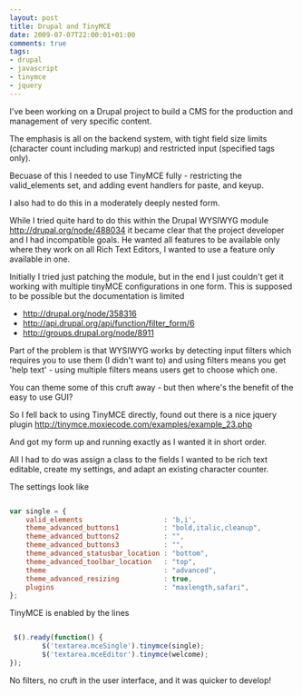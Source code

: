 ```yaml
---
layout: post
title: Drupal and TinyMCE
date: 2009-07-07T22:00:01+01:00
comments: true
tags:
- drupal
- javascript
- tinymce
- jquery
---
```


I've been working on a Drupal project to build a CMS for the production and management of very specific content.


The emphasis is all on the  backend system, with tight field size limits (character count including markup) and restricted input (specified tags only).


Becuase of this I needed to use TinyMCE fully - restricting the  valid_elements set, and adding event handlers for paste, and keyup.


I also had to do this in a moderately deeply nested form.


While I tried quite hard to do this within the Drupal WYSIWYG module  http://drupal.org/node/488034 it became clear that the project developer and I had incompatible goals. He wanted all features to be available only where they work on all Rich Text Editors, I wanted to use a feature only available in one.


Initially I tried just patching the module, but in the end I just couldn't get it working with multiple tinyMCE configurations in one form. This is supposed to be possible but the documentation is limited

 * http://drupal.org/node/358316
 * http://api.drupal.org/api/function/filter_form/6
 * http://groups.drupal.org/node/8911


Part of the problem is that WYSIWYG works by detecting input filters which requires you to use them (I didn't want to) and using filters means you get 'help text' - using multiple filters means users get to choose which one. 


You can theme some of this cruft away - but then where's the benefit   of the easy to use GUI?


So I fell back to using TinyMCE directly, found out there is a nice jquery plugin http://tinymce.moxiecode.com/examples/example_23.php


And got my form up and running exactly as I wanted it in short order.


All I had to do was assign a class to the fields I wanted to be rich text editable,  create my settings, and adapt an existing character counter.


The settings look like


```javascript

var single = {
    valid_elements                    : 'b,i',
    theme_advanced_buttons1           : "bold,italic,cleanup",
    theme_advanced_buttons2           : "",
    theme_advanced_buttons3           : "",
    theme_advanced_statusbar_location : "bottom",
    theme_advanced_toolbar_location   : "top",
    theme                             : "advanced",
    theme_advanced_resizing           : true,
    plugins                           : "maxlength,safari",
};

```

 TinyMCE is enabled by the lines

```javascript

 $().ready(function() {
        $('textarea.mceSingle').tinymce(single);
        $('textarea.mceEditor').tinymce(welcome);
});

```

No filters, no cruft in the user interface, and it was quicker to develop!



